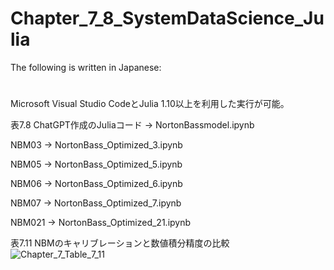 # Chapter_7_8_SystemDataScience_Julia
The following is written in Japanese:
#
Microsoft Visual Studio CodeとJulia 1.10以上を利用した実行が可能。

表7.8 ChatGPT作成のJuliaコード -> NortonBassmodel.ipynb

NBM03 -> NortonBass_Optimized_3.ipynb

NBM05 -> NortonBass_Optimized_5.ipynb

NBM06 -> NortonBass_Optimized_6.ipynb

NBM07 -> NortonBass_Optimized_7.ipynb

NBM021 -> NortonBass_Optimized_21.ipynb

表7.11 NBMのキャリブレーションと数値積分精度の比較
![Chapter_7_Table_7_11](https://github.com/user-attachments/assets/fae28b07-01d4-4d0d-8819-d68cb3974766)
